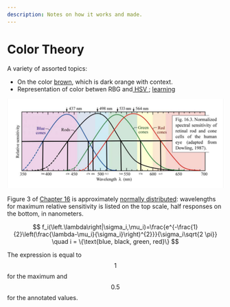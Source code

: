 ```yaml
---
description: Notes on how it works and made.
---
```


# Color Theory

A variety of assorted topics: 

* On the color [brown](https://www.youtube.com/watch?v=wh4aWZRtTwU), which is dark orange with context.
* Representation of color betwen RBG and[ HSV ](https://en.wikipedia.org/wiki/HSL_and_HSV); [learning](http://learn.leighcotnoir.com/artspeak/elements-color/hue-value-saturation/)

![Schubert 2018 figure annotated with left and right half response values](../.gitbook/assets/image%20%281%29.png)

Figure 3 of [Chapter 16](https://www.ecse.rpi.edu/~schubert/Light-Emitting-Diodes-dot-org/Sample-Chapter.pdf) is approximately [normally distributed](https://en.wikipedia.org/wiki/Normal_distribution): wavelengths for maximum relative sensitivity is listed on the top scale, half responses on the bottom, in nanometers.

$$
f_i(\left.\lambda\right|\sigma_i,\mu_i)=\frac{e^{-\frac{1}{2}\left(\frac{\lambda-\mu_i}{\sigma_i}\right)^{2}}}{\sigma_i\sqrt{2 \pi}} \quad i = \{\text{blue, black, green, red}\}
$$

The expression is equal to $$1$$ for the maximum and $$0.5$$ for the annotated values. 



